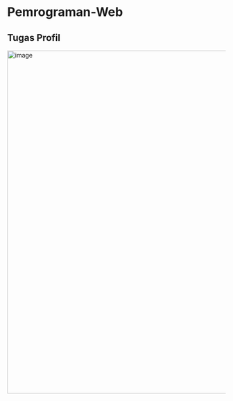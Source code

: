 # Pemrograman-Web

## Tugas Profil
<img width="789" height="791" alt="image" src="https://github.com/user-attachments/assets/ca13f8a0-241a-41fd-b257-f28a390bd33e" />
